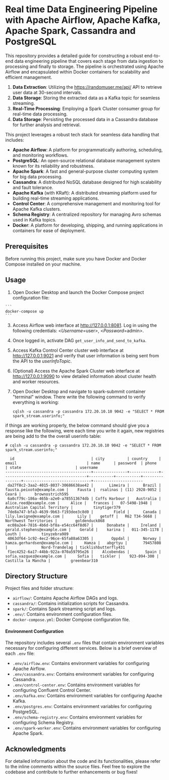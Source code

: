 # Real time Data Engineering Pipeline with Apache Airflow, Apache Kafka, Apache Spark, Cassandra and PostgreSQL

This repository provides a detailed guide for constructing a robust end-to-end data engineering pipeline that covers each stage from data ingestion to processing and finally to storage. The pipeline is orchestrated using Apache Airflow and encapsulated within Docker containers for scalability and efficient management. 

  1. **Data Extraction**: Utilizing the https://randomuser.me/api/ API to retrieve user data at 30-second intervals.
  2. **Data Storage**: Storing the extracted data as a Kafka topic for seamless streaming.
  3. **Real-Time Processing**: Employing a Spark Cluster consumer group for real-time data processing.
  4. **Data Storage**: Persisting the processed data in a Cassandra database for further analysis and retrieval.

This project leverages a robust tech stack for seamless data handling that includes:

- **Apache Airflow**: A platform for programmatically authoring, scheduling, and monitoring workflows.
- **PostgreSQL**: An open-source relational database management system known for its reliability and robustness.
- **Apache Spark**: A fast and general-purpose cluster computing system for big data processing.
- **Cassandra**: A distributed NoSQL database designed for high scalability and fault tolerance.
- **Apache Kafka** (with KRaft): A distributed streaming platform used for building real-time streaming applications.
- **Control Center**: A comprehensive management and monitoring tool for Apache Kafka clusters.
- **Schema Registry**: A centralized repository for managing Avro schemas used in Kafka topics.
- **Docker**: A platform for developing, shipping, and running applications in containers for ease of deployment.

## Prerequisites

Before running this project, make sure you have Docker and Docker Compose installed on your machine.
    
## Usage

  
  1. Open Docker Desktop and launch the Docker Compose project configuration file:

    ```
    docker-compose up
    ```
     
  3. Access Airflow web interface at http://127.0.0.1:8081. Log in using the following credentials: <*Username*=user>, <*Password*=admin>.
  4. Once logged in, activate DAG `get_user_info_and_send_to_kafka`.
  5. Access Kafka Control Center cluster web interface at http://127.0.0.1:9021 and verify that user information is being sent from the API to the *userInfoTopic*.
  6. (Optional) Access the Apache Spark Cluster web interface at http://127.0.0.1:9090 to view detailed information about cluster health and worker resources.
  7. Open Docker Desktop and navigate to spark-submmit container "terminal" window. There write the following command to verify everything is working:

     ```
     cqlsh -u cassandra -p cassandra 172.20.10.10 9042 -e "SELECT * FROM spark_stream.userinfo;"
     ```

  if things are working properly, the below command should give you a response like the following, were each time you write it again, new registries are being add to the
  the overall userinfo table:

  ```
# cqlsh -u cassandra -p cassandra 172.20.10.10 9042 -e "SELECT * FROM spark_stream.userinfo;"

    id                                  | city          | country     | email                               | name      | password  | phone          | state                        | username
--------------------------------------+---------------+-------------+-------------------------------------+-----------+-----------+----------------+------------------------------+----------------------
   da27f8c2-3aa2-4015-8037-30686638ae42 |       Limeira |      Brazil |          fausta.peixoto@example.com |    Fausta |  rsalinas | (11) 2928-9052 |                        Ceará |      brownostrich595
   6a0cf79c-186a-465b-a2e0-a785513674db | Coffs Harbour |   Australia |              alice.reed@example.com |     Alice |   frances |   07-5498-1948 | Australian Capital Territory |         tinytiger379
   7de8a747-bfa3-4639-9b63-f193dee3c8d0 |         Field |      Canada |            lily.lavigne@example.com |      Lily |    getoff |   R62 T34-5668 |        Northwest Territories |        goldenduck868
   ec08a2e4-7816-4b6d-bf8a-e54cc64f8d67 |      Donabate |     Ireland |         gerald.stephens@example.com |    Gerald |    karina |   011-345-1178 |                        Louth |         tinyzebra989
   4063df64-1c92-4ec2-96ce-65fa88a63305 |        Oppdal |      Norway |        hamza.gerhardsen@example.com |     Hamza |   abgrtyu |       79457808 |               Nord-Trøndelag | ticklishbutterfly431
   f1ec4252-6a17-44bb-922a-070a59795e26 |    Alcobendas |       Spain |           sofia.vazquez@example.com |     Sofia |   tickler |    923-094-300 |           Castilla la Mancha |         greenbear310
  ```

## Directory Structure

Project files and folder structure:

- `airflow/`: Contains Apache Airflow DAGs and logs.
- `cassandra/`: Contains initialization scripts for Cassandra.
- `spark/`: Contains Spark streaming script and logs.
- `.env/`: Contains environment configuration files.
- `docker-compose.yml`: Docker Compose configuration file.
    
#### Environment Configuration

The repository includes several `.env` files that contain environment variables necessary for configuring different services. Below is a brief overview of each `.env` file:

- `.env/airflow.env`: Contains environment variables for configuring Apache Airflow.
- `.env/cassandra.env`: Contains environment variables for configuring Cassandra.
- `.env/control-center.env`: Contains environment variables for configuring Confluent Control Center.
- `.env/kafka.env`: Contains environment variables for configuring Apache Kafka.
- `.env/postgres.env`: Contains environment variables for configuring PostgreSQL.
- `.env/schema-registry.env`: Contains environment variables for configuring Schema Registry.
- `.env/spark-worker.env`: Contains environment variables for configuring Apache Spark.

## Acknowledgments

For detailed information about the code and its functionalities, please refer to the inline comments within the source files. Feel free to explore the codebase and contribute to further enhancements or bug fixes!

